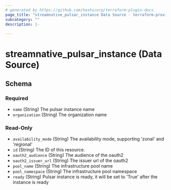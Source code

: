 ```yaml
---
# generated by https://github.com/hashicorp/terraform-plugin-docs
page_title: "streamnative_pulsar_instance Data Source - terraform-provider-streamnative"
subcategory: ""
description: |-
  
---
```


# streamnative_pulsar_instance (Data Source)





<!-- schema generated by tfplugindocs -->
## Schema

### Required

- `name` (String) The pulsar instance name
- `organization` (String) The organization name

### Read-Only

- `availability_mode` (String) The availability mode, supporting 'zonal' and 'regional'
- `id` (String) The ID of this resource.
- `oauth2_audience` (String) The audience of the oauth2
- `oauth2_issuer_url` (String) The issuer url of the oauth2
- `pool_name` (String) The infrastructure pool name
- `pool_namespace` (String) The infrastructure pool namespace
- `ready` (String) Pulsar instance is ready, it will be set to 'True' after the instance is ready
